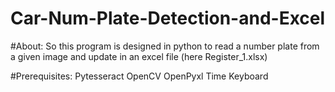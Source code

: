 # Car-Num-Plate-Detection-and-Excel

#About:
So this program is designed in python to read a number plate from a given image and update in
an excel file (here Register_1.xlsx)

#Prerequisites:
Pytesseract
OpenCV
OpenPyxl
Time
Keyboard
